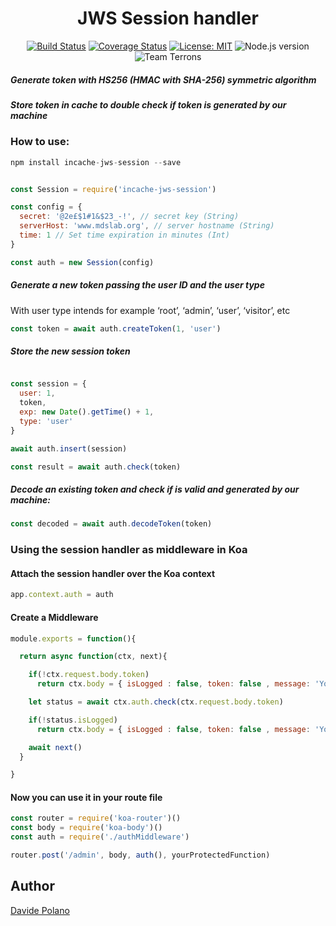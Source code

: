 
<div align="center">

# JWS Session handler

[![Build Status](https://travis-ci.org/davidep87/incache-jws-session.svg?branch=master)](https://travis-ci.org/davidep87/incache-jws-session)
[![Coverage Status](https://coveralls.io/repos/github/davidep87/incache-jws-session/badge.svg?branch=master&1)](https://coveralls.io/github/davidep87/incache-jws-session?branch=master)
<a href="https://opensource.org/licenses/MIT" target="_blank"><img src="https://img.shields.io/badge/License-MIT-yellow.svg" title="License: MIT"/></a>
<img src="https://img.shields.io/badge/node.js%20-%3E%207.6-blue.svg" title="Node.js version"/>
<img src="https://img.shields.io/badge/team-terrons-orange.svg" title="Team Terrons"/>
</div>

##### Generate token with HS256 (HMAC with SHA-256) symmetric algorithm
##### Store token in cache to double check if token is generated by our machine


### How to use:
```javascript
npm install incache-jws-session --save
```

```javascript

const Session = require('incache-jws-session')

const config = {
  secret: '@2e£$1#1&$23_-!', // secret key (String)
  serverHost: 'www.mdslab.org', // server hostname (String)
  time: 1 // Set time expiration in minutes (Int)
}

const auth = new Session(config)
```

##### Generate a new token passing the user ID and the user type
With user type intends for example ‘root’, ‘admin’, ‘user’, ‘visitor’, etc

```javascript
const token = await auth.createToken(1, 'user')
```

##### Store the new session token

```javascript

const session = {
  user: 1,
  token,
  exp: new Date().getTime() + 1,
  type: 'user'
}

await auth.insert(session)

const result = await auth.check(token)
```

##### Decode an existing token and check if is valid and generated by our machine:

```javascript
const decoded = await auth.decodeToken(token)
```

### Using the session handler as middleware in Koa
#### Attach the session handler over the Koa context

```javascript
app.context.auth = auth
```

#### Create a Middleware

```javascript
module.exports = function(){

  return async function(ctx, next){

    if(!ctx.request.body.token)
      return ctx.body = { isLogged : false, token: false , message: 'You must provide a token for this route' }

    let status = await ctx.auth.check(ctx.request.body.token)

    if(!status.isLogged)
      return ctx.body = { isLogged : false, token: false , message: 'You are not logged in please do the log-in again' }

    await next()
  }

}
```

#### Now you can use it in your route file

```javascript
const router = require('koa-router')()
const body = require('koa-body')()
const auth = require('./authMiddleware')

router.post('/admin', body, auth(), yourProtectedFunction)
```

## Author
<a target="_blank" href="https://www.mdslab.org">Davide Polano</a>
